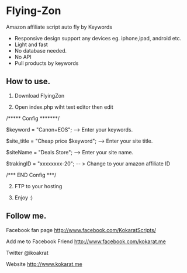 Flying-Zon
==========

Amazon affiliate script auto fly by Keywords

- Responsive design support any devices eg. iphone,ipad, android etc.
- Light and fast
- No database needed.
- No API 
- Pull products by keywords


How to use.
-----------
1. Download FlyingZon 

2. Open index.php wiht text editor then edit 

/***** Config *******/

$keyword = "Canon+EOS"; --> Enter your keywords.

$site_title = "Cheap price $keyword"; --> Enter your site title.

$siteName = "Deals Store"; --> Enter your site name.

$trakingID = "xxxxxxxx-20"; -- > Change to your amazon affiliate ID

/*** END Config ***/

2. FTP to your hosting

3. Enjoy :) 


Follow me.
----------
Facebook fan page
http://www.facebook.com/KokaratScripts/ 

Add me to Facebook Friend
http://www.facebook.com/kokarat.me

Twitter
@ikoakrat

Website 
http://www.kokarat.me

